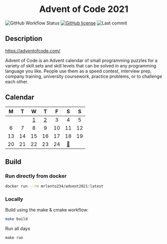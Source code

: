 <div align="center">

# Advent of Code 2021

</div>

![GitHub Workflow Status](https://img.shields.io/github/workflow/status/lento234/advent2021/CMake)
[![GitHub license](https://img.shields.io/github/license/lento234/advent2021?color=blue)](https://github.com/lento234/advent2021/blob/main/LICENSE)
![Last commit](https://img.shields.io/github/last-commit/lento234/advent2021)

## Description

https://adventofcode.com/

Advent of Code is an Advent calendar of small programming puzzles for a variety of skill sets and skill levels that can be solved in any programming language you like. People use them as a speed contest, interview prep, company training, university coursework, practice problems, or to challenge each other. 

## Calendar

|   M   |   T   |          W           |          T           |   F   |              S              |   S   |
| :---: | :---: | :------------------: | :------------------: | :---: | :-------------------------: | :---: |
|       |       | [1](day01/README.md) | [2](day02/README.md) |   3   |              4              |   5   |
|   6   |   7   |          8           |          9           |  10   |             11              |  12   |
|  13   |  14   |          15          |          16          |  17   |             18              |  19   |
|  20   |  21   |          22          |          23          |  24   | [🎁](https://bit.ly/3pnrWiY) |       |

## Build 

### Run directly from docker

```bash
docker run --rm mrlento234/advent2021:latest
```

### Locally

Build using the make & cmake workflow:

```bash
make build
```

Run all days
```
make run
```
